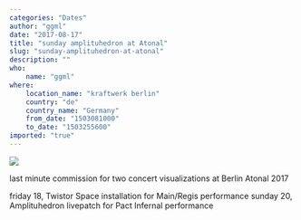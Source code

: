 ```yaml
---
categories: "Dates"
author: "ggml"
date: "2017-08-17"
title: "sunday amplituhedron at Atonal"
slug: "sunday-amplituhedron-at-atonal"
description: ""
who: 
    name: "ggml"
where: 
    location_name: "kraftwerk berlin"
    country: "de"
    country_name: "Germany"
    from_date: "1503081000"
    to_date: "1503255600"
imported: "true"
---
```



![](steppp101%20zacusca%20de%20tigro%20slower%20faster-DirectX%20Renderer_2016.12.10-22.56.18.png) 

last minute commission for two concert visualizations at Berlin Atonal 2017

friday 18, Twistor Space installation for Main/Regis performance
sunday 20, Amplituhedron livepatch for Pact Infernal performance
